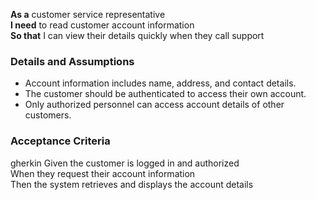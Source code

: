 **As a** customer service representative  
**I need** to read customer account information  
**So that** I can view their details quickly when they call support  

### Details and Assumptions
* Account information includes name, address, and contact details.
* The customer should be authenticated to access their own account.
* Only authorized personnel can access account details of other customers.

### Acceptance Criteria  
gherkin
Given the customer is logged in and authorized  
When they request their account information  
Then the system retrieves and displays the account details
